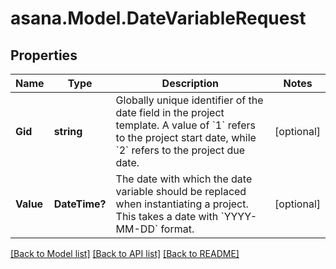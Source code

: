 
# asana.Model.DateVariableRequest

## Properties

Name | Type | Description | Notes
------------ | ------------- | ------------- | -------------
**Gid** | **string** | Globally unique identifier of the date field in the project template. A value of &#x60;1&#x60; refers to the project start date, while &#x60;2&#x60; refers to the project due date. | [optional] 
**Value** | **DateTime?** | The date with which the date variable should be replaced when instantiating a project. This takes a date with &#x60;YYYY-MM-DD&#x60; format. | [optional] 

[[Back to Model list]](../README.md#documentation-for-models)
[[Back to API list]](../README.md#documentation-for-api-endpoints)
[[Back to README]](../README.md)

